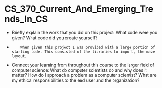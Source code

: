 # CS_370_Current_And_Emerging_Trends_In_CS

- Briefly explain the work that you did on this project: What code were you given? What code did you create yourself?
-         When given this project I was provided with a large portion of starting code. This consisted of the libraries to import, the maze layout,


- Connect your learning from throughout this course to the larger field of computer science:
        What do computer scientists do and why does it matter?
        How do I approach a problem as a computer scientist?
        What are my ethical responsibilities to the end user and the organization?
